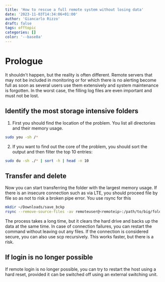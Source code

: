 ```yaml
---
title: 'How to rescue a full remote system without losing data'
date: '2023-11-03T14:34:06+01:00'
author: 'Giancarlo Rizzo'
draft: false
tags: offtopic
categories: []
color: '--base0a'
---
```


# Prologue

It shouldn't happen, but the reality is often different. Remote servers that may not be included in monitoring or for which there is no alerting become full as soon as several users use them extensively and system maintenance is forgotten. In the worst case, the filling log files are even important and must not be lost.


## Identify the most storage intensive folders

1. First you should find the location of the problem. You list all directories and their memory usage.

```bash
sudo you -sh /*
```

2. If you want to find out the core of the problem, you should sort the output and then filter the top 10 entries:

```bash
sudo du -sh ./* | sort -h | head -n 10
```

## Transfer and delete

Now you can start transferring the folder with the largest memory usage. If there is an insecure connection such as via LTE, you should proceed file by file so as not to risk a broken pipe error. You use rsync for this

```bash
mkdir ~/Downloads/save_bckp
rsync --remove-source-files -av remoteuser@<remoteip>:/path/to/big/folder/* ./Downloads/save_bckp
```

The process takes a long time, but it clears the hard drive and backs up the data at the same time. In case of connection failures, you can restart the command without leaving out any files. If the connection is considered secure, you can also use scp recursively. This works faster, but there is a risk.

## If login is no longer possible

If remote login is no longer possible, you can try to restart the host using a hard reset, provided it can be switched off using an external switching unit.